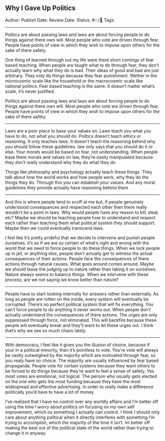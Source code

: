 ## Why I Gave Up Politics


Author:
Publish Date:
Review Date:
Status: #💥/💭
Tags:
___

Politics are about passing laws and laws are about forcing people to do things against there own will. Most people who vote are driven through fear. People have points of view in which they wish to impose upon others for the sake of there safety. 

One thing of learned through out my life were there short comings of fear based teaching. When people are taught what to do through fear, they don’t actually learn why what they do is bad. Their ideas of good and bad are just arbitrary. They only do things because they fear punishment. Wether in the microcosmic scale like the household or the macrocosmic scale like national politics. Fear based teaching is the same. It doesn’t matter what’s scale, it’s never justified.

Politics are about passing laws and laws are about forcing people to do things against there own will. Most people who vote are driven through fear. People have points of view in which they wish to impose upon others for the sake of there safety. 

___

Laws are a poor place to base your values on. Laws teach you what you have to do, not what you should do. Politics doesn’t teach ethics or reasoning. It only teaches laws. It doesn’t teach the reasoning behind why you should follow these guidelines. law only says that you should do it or else. Your morals would be based on fear, not understanding. When people base there morals and values on law, they’re easily manipulated because they don’t really understand why they do what they do 

Things like philosophy and psychology actually teach these things. They talk about how the world works and how people work, why they do the things they do. Through this you can establish your values. And any moral guidelines they provide actually have reasoning behind them

___

And this is where people tend to scoff at me but, if people genuinely understood consequances and respected each other then there really wouldn’t be a point in laws. Why would people have any reason to kill, steal, etc? Maybe we should be teaching people how to understand and respect each rather than teaching them what political system they should support. Maybe then we could eventually transcend laws. 

I feel like it’s pretty prideful that we decide to intervene and punish people ourselves. It’s as if we are so certain of what’s right and wrong with the world that we need to force people to do these things. When we lock people up in jail, or anything else, people don’t actually get to witness the actual consequences of their actions. People face the consequences of there actions through natural causes. What goes around comes around. Maybe we should leave the judging up to nature rather than taking it on ourselves. Nature always seems to balance things. When we intervene with these process, are we not saying we know better than nature?

___

People have to start looking internally for answers rather than externally. As long as people are rotten on the inside, every system will eventually be corrupted. There’s no perfect political system that will fix everything. You can’t force people to do anything it never works out. When people don’t actually understand the consequences of there actions. The urges are only suppressed through force, not eliminated. This will backfire because these people will eventually break and they’ll want to let these urges out. I think that’s why we see so much chaos lately.

___

With democracy, I feel like it gives you the illusion of choice, because if your in a political minority, then it’s pointless to vote. You’re vote will always be vastly outweighed by the majority which are motivated through fear, so you realy have no choice. The majority are usually influenced by fear based propaganda. People vote for certain systems because they want others to be forced to do things because they’re want to feel a sense of safety. Yes most votes are emotional, not logical. The person who usually gets elected on the one who gets the most funding because they have the most widespread and effective advertising. In order to really make a difference politically you’d have to have a lot of money.

I’ve realized that I have no control over any worldly affairs and I’m better off using the time I worry about politics on focusing on my own self improvement, which os something I actually can control. I think I should only care about anything political when it directly interferes with something I’m trying to accomplish, which the majority of the time it isn’t. Im better off making the best out of the political state of the world rather than trying to change it in anyway.



